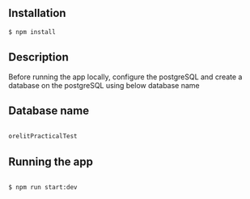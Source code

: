 
## Installation

```bash
$ npm install
```

## Description

Before running the app locally, configure the postgreSQL and create a database on the postgreSQL using below database name

## Database name
```bash

orelitPracticalTest

```



## Running the app

```bash

$ npm run start:dev

```

